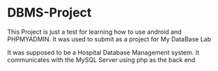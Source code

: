 # DBMS-Project
This Project is just a test for learning how to use android and PHPMYADMIN. It was used to submit as a project for My DataBase Lab

It was supposed to be a Hospital Database Management system. It communicates with the MySQL Server using php as the back end
